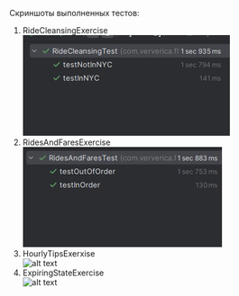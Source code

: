 Скриншоты выполненных тестов:
1. RideCleansingExercise <br />
![alt text](img1.jpg)
2. RidesAndFaresExercise <br />
![alt text](img2.jpg)
3. HourlyTipsExerxise <br />
![alt text](img-3.jpg)
4. ExpiringStateExercise <br />
![alt text](img-4.jpg)
